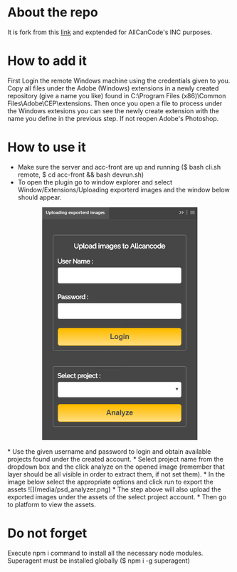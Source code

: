 # About the repo
It is fork from this [link](https://github.com/hsw107/Photoshop-Export-Layers-to-Files-Fast) and exptended for AllCanCode's INC purposes.

# How to add it
First Login the remote Windows machine using the credentials given to you.
Copy all files under the Adobe (Windows) extensions in a newly created repository (give a name you like)
found in C:\Program Files (x86)\Common Files\Adobe\CEP\extensions\.
Then once you open a file to process under the Windows extesions you can see the newly create extension with the name you define in the previous step.
If not reopen Adobe's Photoshop.

# How to use it
* Make sure the server and acc-front are up and running ($ bash cli.sh remote, $ cd acc-front && bash devrun.sh)
* To open the plugin go to window explorer and select Window/Extensions/Uploading exporterd images and the window below should appear. <br />
<p align="center">
  <img src="media/psd_exporter_plugin.png">
</p>
* Use the given username and password to login and obtain available projects found under the created account.
* Select project name from the dropdown box and the click analyze on the opened image (remember that layer should be all visible in order to extract them, if not set them).
* In the image below select the appropriate options and click run to export the assets
![](media/psd_analyzer.png)
* The step above will also upload the exported images under the assets of the select project account.
* Then go to platform to view the assets.

# Do not forget
Execute npm i command to install all the necessary node modules.
Superagent must be installed globally ($ npm i -g superagent)
